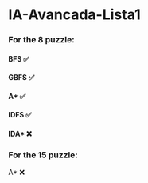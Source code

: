 # IA-Avancada-Lista1
### For the 8 puzzle:
#### BFS    :white_check_mark:
#### GBFS   :white_check_mark:
#### A*     :white_check_mark:
#### IDFS   :white_check_mark:
#### IDA*   :x:

### For the 15 puzzle:
A* :x:
